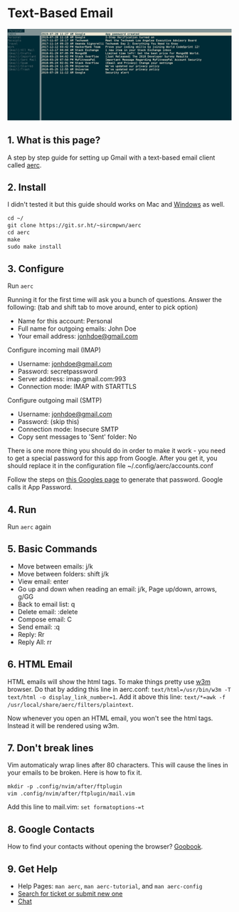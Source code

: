 # Text-Based Email

![aerc main user interface](aerc.png)

## 1. What is this page?
A step by step guide for setting up Gmail with a text-based email client called [aerc](https://aerc-mail.org/).


## 2. Install
I didn't tested it but this guide should works on Mac and [Windows](https://docs.microsoft.com/en-us/windows/wsl/install-win10) as well.

```
cd ~/
git clone https://git.sr.ht/~sircmpwn/aerc
cd aerc
make
sudo make install
```

## 3. Configure
Run `aerc`

Running it for the first time will ask you a bunch of questions. Answer the following:
(tab and shift tab to move around, enter to pick option)

* Name for this account: Personal
* Full name for outgoing emails: John Doe
* Your email address: jonhdoe@gmail.com

Configure incoming mail (IMAP)

* Username: jonhdoe@gmail.com
* Password: secretpassword
* Server address: imap.gmail.com:993
* Connection mode: IMAP with STARTTLS

Configure outgoing mail (SMTP)

* Username: jonhdoe@gmail.com
* Password: (skip this)
* Connection mode: Insecure SMTP
* Copy sent messages to 'Sent' folder: No

There is one more thing you should do in order to make it work - you need to get a special password for this app from Google. After you get it, you should replace it in the configuration file ~/.config/aerc/accounts.conf

Follow the steps on [this Googles page](https://support.google.com/accounts/answer/185833) to generate that password. Google calls it App Password.

## 4. Run
Run `aerc` again

## 5. Basic Commands

* Move between emails: j/k
* Move between folders: shift j/k
* View email: enter
* Go up and down when reading an email: j/k, Page up/down, arrows, g/GG
* Back to email list: q
* Delete email: :delete
* Compose email: C
* Send email: :q
* Reply: Rr
* Reply All: rr

## 6. HTML Email
HTML emails will show the html tags. To make things pretty use [w3m](http://w3m.sourceforge.net/) browser. Do that by adding this line in aerc.conf: `text/html=/usr/bin/w3m -T text/html -o display_link_number=1`. Add it above this line: `text/*=awk -f /usr/local/share/aerc/filters/plaintext`.

Now whenever you open an HTML email, you won't see the html tags. Instead it will be rendered using w3m.

## 7. Don't break lines
Vim automaticaly wrap lines after 80 characters. This will cause the lines in your emails to be broken. Here is how to fix it.
```
mkdir -p .config/nvim/after/ftplugin
vim .config/nvim/after/ftplugin/mail.vim
```
Add this line to mail.vim: `set formatoptions-=t`

## 8. Google Contacts
How to find your contacts without opening the browser? [Goobook](https://www.ostechnix.com/goobook-access-google-contacts-commandline-linux/).

## 9. Get Help
* Help Pages: `man aerc`, `man aerc-tutorial`, and `man aerc-config`
* [Search for ticket or submit new one](https://todo.sr.ht/~sircmpwn/aerc2)
* [Chat](https://webchat.freenode.net/#aerc)




